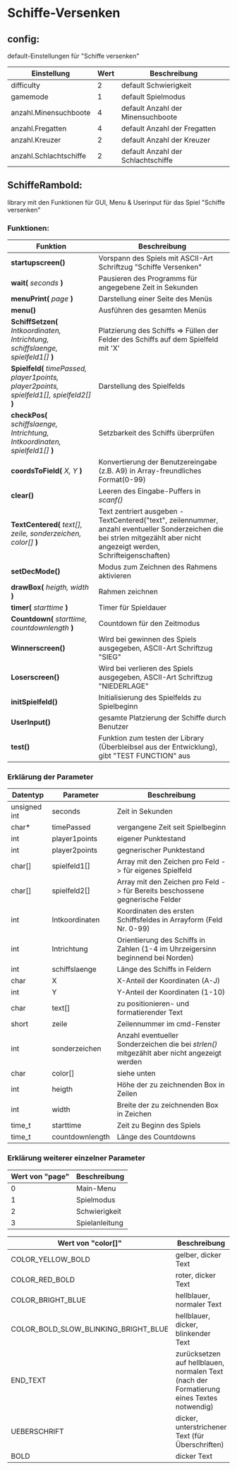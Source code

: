 # Schiffe-Versenken

## config:
default-Einstellungen für "Schiffe versenken"

  |**Einstellung**|**Wert**|**Beschreibung**|
  |---------------|--------|----------------|
  |difficulty|2|default Schwierigkeit|
  |gamemode|1|default Spielmodus|
  |anzahl.Minensuchboote|4|default Anzahl der Minensuchboote|
  |anzahl.Fregatten|4|default Anzahl der Fregatten|
  |anzahl.Kreuzer|2|default Anzahl der Kreuzer|
  |anzahl.Schlachtschiffe|2|default Anzahl der Schlachtschiffe|
  

## SchiffeRambold:
library mit den Funktionen für GUI, Menu & Userinput für das Spiel "Schiffe versenken"

### Funktionen:

| Funktion | Beschreibung|
|----------|-------------|
|**startupscreen()**| Vorspann des Spiels mit ASCII-Art Schriftzug "Schiffe Versenken"|
|**wait(** *seconds* **)**| Pausieren des Programms für angegebene Zeit in Sekunden|
|**menuPrint(** *page* **)**| Darstellung einer Seite des Menüs|
|**menu()**|Ausführen des gesamten Menüs|
|**SchiffSetzen(** *Intkoordinaten, Intrichtung, schiffslaenge, spielfeld1[]* **)**|Platzierung des Schiffs => Füllen der Felder des Schiffs auf dem Spielfeld mit 'X'|
|**Spielfeld(** *timePassed, player1points, player2points, spielfeld1[], spielfeld2[]* **)**|Darstellung des Spielfelds|
|**checkPos(** *schiffslaenge, Intrichtung, Intkoordinaten, spielfeld1[]* **)**|Setzbarkeit des Schiffs überprüfen|
|**coordsToField(** *X, Y* **)**|Konvertierung der Benutzereingabe (z.B. A9) in Array-freundliches Format(0-99)|
|**clear()**|Leeren des Eingabe-Puffers in *scanf()* |
|**TextCentered(** *text[], zeile, sonderzeichen, color[]* **)**|Text zentriert ausgeben - TextCentered("text", zeilennummer, anzahl eventueller Sonderzeichen die bei strlen mitgezählt aber nicht angezeigt werden, Schrifteigenschaften)|
|**setDecMode()**|Modus zum Zeichnen des Rahmens aktivieren|
|**drawBox(** *heigth, width* **)**|Rahmen zeichnen|
|**timer(** *starttime* **)**|Timer für Spieldauer|
|**Countdown(** *starttime, countdownlength* **)**|Countdown für den Zeitmodus|
|**Winnerscreen()**|Wird bei gewinnen des Spiels ausgegeben, ASCII-Art Schriftzug "SIEG"|
|**Loserscreen()**|Wird bei verlieren des Spiels ausgegeben, ASCII-Art Schriftzug "NIEDERLAGE"|
|**initSpielfeld()**|Initialisierung des Spielfelds zu Spielbeginn|
|**UserInput()**|gesamte Platzierung der Schiffe durch Benutzer|
|**test()**|Funktion zum testen der Library (Überbleibsel aus der Entwicklung), gibt "TEST FUNCTION" aus|


### Erklärung der Parameter

  |**Datentyp**|**Parameter**|**Beschreibung**|
  |-------------|------------|----------------|
  |unsigned int|seconds|Zeit in Sekunden|
  |char*|timePassed|vergangene Zeit seit Spielbeginn|
  |int|player1points|eigener Punktestand|
  |int|player2points|gegnerischer Punktestand|
  |char[]|spielfeld1[]|Array mit den Zeichen pro Feld -> für eigenes Spielfeld |
  |char[]|spielfeld2[]|Array mit den Zeichen pro Feld -> für Bereits beschossene gegnerische Felder |
  |int|Intkoordinaten|Koordinaten des ersten Schiffsfeldes in Arrayform (Feld Nr. 0-99)|
  |int|Intrichtung|Orientierung des Schiffs in Zahlen (1-4 im Uhrzeigersinn beginnend bei Norden)|
  |int|schiffslaenge|Länge des Schiffs in Feldern|
  |char|X|X-Anteil der Koordinaten (A-J)|
  |int|Y|Y-Anteil der Koordinaten (1-10)|
  |char|text[]|zu positionieren- und formatierender Text|
  |short|zeile|Zeilennummer im cmd-Fenster|
  |int|sonderzeichen|Anzahl eventueller Sonderzeichen die bei *strlen()* mitgezählt aber nicht angezeigt werden|
  |char|color[]|siehe unten|
  |int|heigth|Höhe der zu zeichnenden Box in Zeilen|
  |int|width|Breite der zu zeichnenden Box in Zeichen|
  |time_t|starttime|Zeit zu Beginn des Spiels|
  |time_t|countdownlength|Länge des Countdowns|

  
### Erklärung weiterer einzelner Parameter

  |**Wert von "page"**|**Beschreibung**|
  |-------------------|----------------|
  |0|Main-Menu|
  |1|Spielmodus|
  |2|Schwierigkeit|
  |3|Spielanleitung|
  

  |**Wert von "color[]"**|**Beschreibung**|**code**|
  |----------------------|----------------|--------|
  |COLOR_YELLOW_BOLD |gelber, dicker Text|`"\033[1;33m"`|
  |COLOR_RED_BOLD|roter, dicker Text|`"\033[1;31m"`|
  |COLOR_BRIGHT_BLUE|hellblauer, normaler Text|`"\e[94m"`|
  |COLOR_BOLD_SLOW_BLINKING_BRIGHT_BLUE|hellblauer, dicker, blinkender Text|`"\e[1;5;94m"`|
  |END_TEXT|zurücksetzen auf hellblauen, normalen Text (nach der Formatierung eines Textes notwendig)| `"\033[m""\033[94m"`|
  |UEBERSCHRIFT|dicker, unterstrichener Text (für Überschriften)| `"\e[1;4m"`|
  |BOLD|dicker Text|`"\033[1m"`|
  
  
  

  


